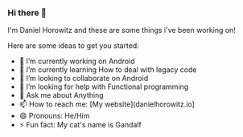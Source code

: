 ### Hi there 👋

I'm Daniel Horowitz and these are some things i've been working on!

Here are some ideas to get you started:

- 🔭 I’m currently working on Android
- 🌱 I’m currently learning How to deal with legacy code
- 👯 I’m looking to collaborate on Android
- 🤔 I’m looking for help with Functional programming
- 💬 Ask me about Anything
- 📫 How to reach me: [My website](danielhorowitz.io]
- 😄 Pronouns: He/Him
- ⚡ Fun fact: My cat's name is Gandalf
